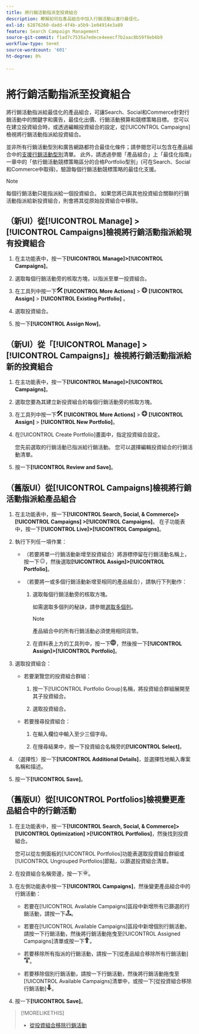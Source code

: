 ```yaml
---
title: 將行銷活動指派至投資組合
description: 瞭解如何在產品組合中加入行銷活動以進行最佳化。
exl-id: 62876260-dadd-4f4b-a5b9-1e04914e3a89
feature: Search Campaign Management
source-git-commit: f1ad7c7535a7edece4eeecf7b2aac8b59f8eb6b9
workflow-type: tm+mt
source-wordcount: '601'
ht-degree: 0%

---
```


# 將行銷活動指派至投資組合

將行銷活動指派給最佳化的產品組合，可讓Search、Social和Commerce針對行銷活動中的關鍵字和廣告，最佳化出價、行銷活動預算和競標策略目標。 您可以在建立投資組合時，或透過編輯投資組合的設定，從[!UICONTROL Campaigns]檢視將行銷活動指派給投資組合。

並非所有行銷活動型別和廣告網路都符合最佳化條件；請參閱您可以包含在產品組合中的[支援行銷活動型別](/help/search-social-commerce/introduction/supported-inventory.md)清單。 此外，請透過參閱「產品組合」上「最佳化指南」一章中的「依行銷活動競標策略區分的合格Portfolio型別」(可在Search、Social和Commerce中取得)，驗證每個行銷活動競標策略的最佳化支援。<!-- verify convention for referencing Optimization Guide here -->

>[!NOTE]
>
>每個行銷活動只能指派給一個投資組合。 如果您將已與其他投資組合關聯的行銷活動指派給新投資組合，則會將其從原始投資組合中移除。

## （新UI）從[!UICONTROL Manage] > [!UICONTROL Campaigns]檢視將行銷活動指派給現有投資組合

1. 在主功能表中，按一下&#x200B;**[!UICONTROL Manage]>[!UICONTROL Campaigns]**。

1. 選取每個行銷活動旁的核取方塊，以指派至單一投資組合。

1. 在工具列中按一下![更多動作](/help/search-social-commerce/assets/more-actions.png "更多動作") **[!UICONTROL More Actions]** > ![指派](/help/search-social-commerce/assets/assign.png "指派") **[!UICONTROL Assign]** > **[!UICONTROL Existing Portfolio]** 。

1. 選取投資組合。

1. 按一下&#x200B;**[!UICONTROL Assign Now]**。

## （新UI）從「[!UICONTROL Manage] > [!UICONTROL Campaigns]」檢視將行銷活動指派給新的投資組合

1. 在主功能表中，按一下&#x200B;**[!UICONTROL Manage]>[!UICONTROL Campaigns]**。

1. 選取您要為其建立新投資組合的每個行銷活動旁的核取方塊。

1. 在工具列中按一下![其他動作](/help/search-social-commerce/assets/more-actions.png "其他動作") **[!UICONTROL More Actions]** > ![指派](/help/search-social-commerce/assets/assign.png "指派") **[!UICONTROL Assign]** > **[!UICONTROL New Portfolio]**。

1. 在[!UICONTROL Create Portfolio]畫面中，指定投資組合設定<!--[portfolio settings](/help/search-social-commerce/beta-ui/manage/portfolios/portfolio-settings.md)-->。

   您先前選取的行銷活動已指派給行銷活動。 您可以選擇編輯投資組合的行銷活動清單。

1. 按一下&#x200B;**[!UICONTROL Review and Save]**。

## （舊版UI）從[!UICONTROL Campaigns]檢視將行銷活動指派給產品組合

1. 在主功能表中，按一下&#x200B;**[!UICONTROL Search, Social, & Commerce]> [!UICONTROL Campaigns] >[!UICONTROL Campaigns]**。 在子功能表中，按一下&#x200B;**[!UICONTROL Live]>[!UICONTROL Campaigns]**。

1. 執行下列任一項作業：

   * （若要將單一行銷活動新增至投資組合）將游標停留在行銷活動名稱上，按一下![功能表按鈕](/help/search-social-commerce/assets/arrow-dropdown-menu.png "功能表按鈕")，然後選取&#x200B;**[!UICONTROL Assign]>[!UICONTROL Portfolio]**。

   * （若要將一或多個行銷活動新增至相同的產品組合），請執行下列動作：

      1. 選取每個行銷活動旁的核取方塊。

         如需選取多個列的秘訣，請參閱[選取多個列](/help/search-social-commerce/common-tasks/navigation-editing-selection/multiple-rows-select.md)。

         >[!NOTE]
         >
         >產品組合中的所有行銷活動必須使用相同貨幣。

      1. 在資料表上方的工具列中，按一下![更多](/help/search-social-commerce/assets/more.png "更多")，然後按一下&#x200B;**[!UICONTROL Assign]>[!UICONTROL Portfolio]**。

1. 選取投資組合：

   * 若要瀏覽您的投資組合群組：

      1. 按一下[!UICONTROL Portfolio Group]名稱，將投資組合群組展開至其子投資組合。

      1. 選取投資組合。

   * 若要搜尋投資組合：

      1. 在輸入欄位中輸入至少三個字母。

      1. 在搜尋結果中，按一下投資組合名稱旁的&#x200B;**[!UICONTROL Select]**。

1. （選擇性）按一下&#x200B;**[!UICONTROL Additional Details]**，並選擇性地輸入專案名稱和描述。

1. 按一下&#x200B;**[!UICONTROL Save]**。

## （舊版UI）從[!UICONTROL Portfolios]檢視變更產品組合中的行銷活動

1. 在主功能表中，按一下&#x200B;**[!UICONTROL Search, Social, & Commerce]> [!UICONTROL Optimization] >[!UICONTROL Portfolios]**，然後找到投資組合。

   您可以從左側面板的[!UICONTROL Portfolios]功能表選取投資組合群組或[!UICONTROL Ungrouped Portfolios]節點，以篩選投資組合清單。

1. 在投資組合名稱旁邊，按一下![檢視/編輯設定按鈕](/help/search-social-commerce/assets/settings.png "檢視/編輯設定按鈕")。

1. 在左側功能表中按一下&#x200B;**[!UICONTROL Campaigns]**，然後變更產品組合中的行銷活動：

   * 若要在[!UICONTROL Available Campaigns]區段中新增所有已篩選的行銷活動，請按一下![將所有行銷活動指派給產品組合](/help/search-social-commerce/assets/arrow-assign-all.png "將所有行銷活動指派給產品組合")。

   * 若要在[!UICONTROL Available Campaigns]區段中新增個別行銷活動，請按一下行銷活動，然後將行銷活動拖曳至[!UICONTROL Assigned Campaigns]清單或按一下![將行銷活動指派給投資組合](/help/search-social-commerce/assets/arrow-assign.png "將行銷活動指派給投資組合")。

   * 若要移除所有指派的行銷活動，請按一下[從產品組合移除所有行銷活動]![&#128279;](/help/search-social-commerce/assets/arrow-remove-all.png "從產品組合移除所有行銷活動")。

   * 若要移除個別行銷活動，請按一下行銷活動，然後將行銷活動拖曳至[!UICONTROL Available Campaigns]清單中，或按一下[從投資組合移除行銷活動]![&#128279;](/help/search-social-commerce/assets/arrow-remove.png "[從投資組合移除行銷活動]")。

1. 按一下&#x200B;**[!UICONTROL Save]**。

>[!MORELIKETHIS]
>
>* [從投資組合移除行銷活動](/help/search-social-commerce/campaign-management/campaign-remove-from-portfolio.md)
